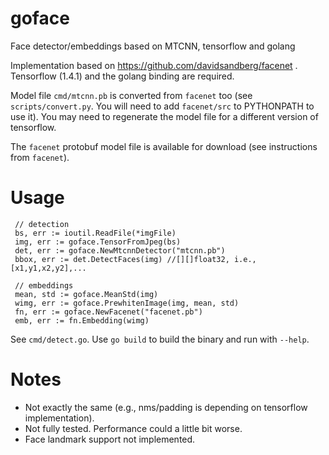 # goface

Face detector/embeddings based on MTCNN, tensorflow and golang

Implementation based on <https://github.com/davidsandberg/facenet> . Tensorflow (1.4.1) and the golang binding are required.

Model file `cmd/mtcnn.pb` is converted from `facenet` too (see `scripts/convert.py`. You will need to add `facenet/src` to PYTHONPATH to use it). You may need to regenerate the model file for a different version of tensorflow.

The `facenet` protobuf model file is available for download (see instructions from `facenet`).

# Usage

```
 // detection
 bs, err := ioutil.ReadFile(*imgFile)
 img, err := goface.TensorFromJpeg(bs)
 det, err := goface.NewMtcnnDetector("mtcnn.pb")
 bbox, err := det.DetectFaces(img) //[][]float32, i.e., [x1,y1,x2,y2],...

 // embeddings
 mean, std := goface.MeanStd(img)
 wimg, err := goface.PrewhitenImage(img, mean, std)
 fn, err := goface.NewFacenet("facenet.pb")
 emb, err := fn.Embedding(wimg)
```

See `cmd/detect.go`. Use `go build` to build the binary and run with `--help`.

# Notes

* Not exactly the same (e.g., nms/padding is depending on tensorflow implementation).
* Not fully tested. Performance could a little bit worse.
* Face landmark support not implemented.
